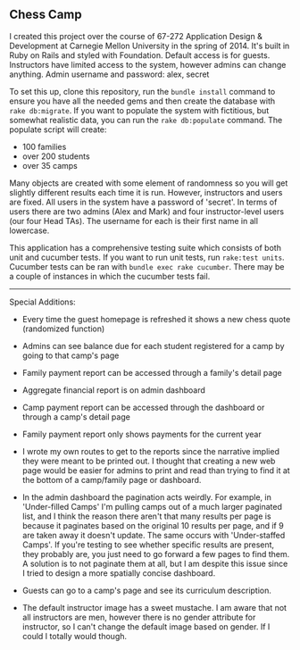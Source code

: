 ## Chess Camp ##

I created this project over the course of 67-272 Application Design & Development at Carnegie Mellon University in the spring of 2014. It's built in Ruby on Rails and styled with Foundation. Default access is for guests. Instructors have limited access to the system, however admins can change anything. Admin username and password: alex, secret

To set this up, clone this repository, run the `bundle install` command to ensure you have all the needed gems and then create the database with `rake db:migrate`.  If you want to populate the system with fictitious, but somewhat realistic data, you can run the `rake db:populate` command.  The populate script will create:
- 100 families
- over 200 students
- over 35 camps

Many objects are created with some element of randomness so you will get slightly different results each time it is run.  However, instructors and users are fixed.  All users in the system have a password of 'secret'.  In terms of users there are two admins (Alex and Mark) and four instructor-level users (our four Head TAs).  The username for each is their first name in all lowercase.

This application has a comprehensive testing suite which consists of both unit and cucumber tests. If you want to run unit tests, run `rake:test units`. Cucumber tests can be ran with `bundle exec rake cucumber`. There may be a couple of instances in which the cucumber tests fail.

---------------------------------------------------------------------------------------------------
Special Additions:

+ Every time the guest homepage is refreshed it shows a new chess quote (randomized function)

+ Admins can see balance due for each student registered for a camp by going to that camp's page
+ Family payment report can be accessed through a family's detail page
+ Aggregate financial report is on admin dashboard
+ Camp payment report can be accessed through the dashboard or through a camp's detail page
+ Family payment report only shows payments for the current year

+ I wrote my own routes to get to the reports since the narrative implied they were meant to be printed out. I thought that creating a new web page would be easier for admins to print and read than trying to find it at the bottom of a camp/family page or dashboard.

- In the admin dashboard the pagination acts weirdly. For example, in 'Under-filled Camps' I'm pulling camps out of a much larger paginated list, and I think the reason there aren't that many results per page is because it paginates based on the original 10 results per page, and if 9 are taken away it doesn't update.
  The same occurs with 'Under-staffed Camps'. If you're testing to see whether specific results are present, they probably are, you just need to go forward a few pages to find them.
  A solution is to not paginate them at all, but I am despite this issue since I tried to design a more spatially concise dashboard.

+ Guests can go to a camp's page and see its curriculum description.

+ The default instructor image has a sweet mustache. I am aware that not all instructors are men, however there is no gender attribute for instructor, so I can't change the default image based on gender. If I could I totally would though.


